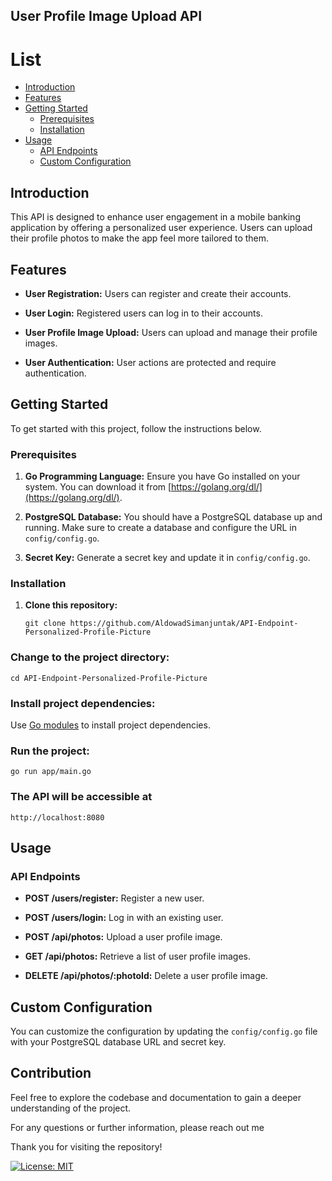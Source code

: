 
## User Profile Image Upload API

# List
- [Introduction](#introduction)
- [Features](#features)
- [Getting Started](#getting-started)
  - [Prerequisites](#prerequisites)
  - [Installation](#installation)
- [Usage](#usage)
  - [API Endpoints](#api-endpoints)
  - [Custom Configuration](#custom-configuration)

## Introduction

This API is designed to enhance user engagement in a mobile banking application by offering a personalized user experience. Users can upload their profile photos to make the app feel more tailored to them.

## Features

- **User Registration:** Users can register and create their accounts.

- **User Login:** Registered users can log in to their accounts.

- **User Profile Image Upload:** Users can upload and manage their profile images.

- **User Authentication:** User actions are protected and require authentication.

## Getting Started

To get started with this project, follow the instructions below.

### Prerequisites

1. **Go Programming Language:** Ensure you have Go installed on your system. You can download it from [https://golang.org/dl/](https://golang.org/dl/).

2. **PostgreSQL Database:** You should have a PostgreSQL database up and running. Make sure to create a database and configure the URL in `config/config.go`.

3. **Secret Key:** Generate a secret key and update it in `config/config.go`.

### Installation

1. **Clone this repository:**

   ```
   git clone https://github.com/AldowadSimanjuntak/API-Endpoint-Personalized-Profile-Picture
### Change to the project directory:
    cd API-Endpoint-Personalized-Profile-Picture

### Install project dependencies:
Use [Go modules](https://golang.org/ref/mod) to install project dependencies.

### Run the project:
    go run app/main.go

### The API will be accessible at 
    http://localhost:8080

## Usage

### API Endpoints

- **POST /users/register:** Register a new user.

- **POST /users/login:** Log in with an existing user.

- **POST /api/photos:** Upload a user profile image.

- **GET /api/photos:** Retrieve a list of user profile images.

- **DELETE /api/photos/:photoId:** Delete a user profile image.

## Custom Configuration

You can customize the configuration by updating the `config/config.go` file with your PostgreSQL database URL and secret key.


## Contribution
Feel free to explore the codebase and documentation to gain a deeper understanding of the project.
For any questions or further information, please reach out me
Thank you for visiting the repository!

[![License: MIT](https://img.shields.io/badge/License-MIT-yellow.svg)](https://opensource.org/licenses/MIT)
